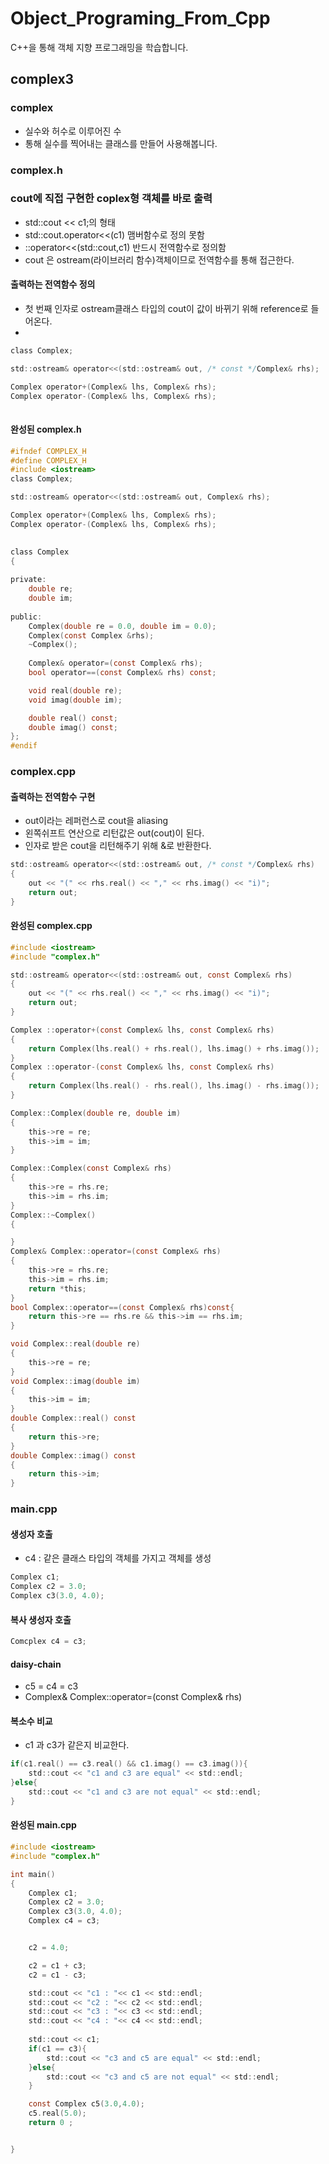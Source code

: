 # Object_Programing_From_Cpp
C++을 통해 객체 지향 프로그래밍을 학습합니다.
## complex3
### complex
  - 실수와 허수로 이루어진 수
  - 통해 실수를 찍어내는 클래스를 만들어 사용해봅니다.

### complex.h
### cout에 직접 구현한 coplex형 객체를 바로 출력
  - std::cout << c1;의 형태
  - std::cout.operator<<(c1) 맴버함수로 정의 못함
  - ::operator<<(std::cout,c1) 반드시 전역함수로 정의함
  - cout 은 ostream(라이브러리 함수)객체이므로 전역함수를 통해 접근한다.

#### 출력하는 전역함수 정의
 - 첫 번째 인자로 ostream클래스 타입의 cout이 값이 바뀌기 위해 reference로 들어온다.
 - 
```c
class Complex;

std::ostream& operator<<(std::ostream& out, /* const */Complex& rhs);
```
```c
Complex operator+(Complex& lhs, Complex& rhs);
Complex operator-(Complex& lhs, Complex& rhs);
    

```
#### 완성된 complex.h
```c
#ifndef COMPLEX_H
#define COMPLEX_H
#include <iostream>
class Complex;

std::ostream& operator<<(std::ostream& out, Complex& rhs);

Complex operator+(Complex& lhs, Complex& rhs);
Complex operator-(Complex& lhs, Complex& rhs);
    

class Complex     
{
  
private: 
    double re;     
    double im;     
    
public:       
    Complex(double re = 0.0, double im = 0.0);
    Complex(const Complex &rhs);
    ~Complex();
    
    Complex& operator=(const Complex& rhs);
    bool operator==(const Complex& rhs) const;

    void real(double re);
    void imag(double im);

    double real() const;
    double imag() const;
};
#endif
```
### complex.cpp
#### 출력하는 전역함수 구현
  - out이라는 레퍼런스로 cout을 aliasing
  - 왼쪽쉬프트 연산으로 리턴값은 out(cout)이 된다.
  - 인자로 받은 cout을 리턴해주기 위해 &로 반환한다.
```c
std::ostream& operator<<(std::ostream& out, /* const */Complex& rhs)
{
    out << "(" << rhs.real() << "," << rhs.imag() << "i)";
    return out;
}
```
#### 완성된 complex.cpp
```c
#include <iostream>
#include "complex.h"

std::ostream& operator<<(std::ostream& out, const Complex& rhs)
{
    out << "(" << rhs.real() << "," << rhs.imag() << "i)";
    return out;
}

Complex ::operator+(const Complex& lhs, const Complex& rhs)
{
    return Complex(lhs.real() + rhs.real(), lhs.imag() + rhs.imag());
}
Complex ::operator-(const Complex& lhs, const Complex& rhs)
{
    return Complex(lhs.real() - rhs.real(), lhs.imag() - rhs.imag());
}

Complex::Complex(double re, double im)
{
    this->re = re;
    this->im = im;
}

Complex::Complex(const Complex& rhs)
{
    this->re = rhs.re;
    this->im = rhs.im;
}
Complex::~Complex()
{

}
Complex& Complex::operator=(const Complex& rhs)
{
    this->re = rhs.re;
    this->im = rhs.im;
    return *this;
}
bool Complex::operator==(const Complex& rhs)const{
    return this->re == rhs.re && this->im == rhs.im;
}

void Complex::real(double re)
{
    this->re = re;
}
void Complex::imag(double im)
{
    this->im = im;
}
double Complex::real() const
{
    return this->re;
}
double Complex::imag() const
{
    return this->im;
}

```
### main.cpp
#### 생성자 호출
  - c4 : 같은 클래스 타입의 객체를 가지고 객체를 생성
```c
Complex c1;
Complex c2 = 3.0;
Complex c3(3.0, 4.0);
```

#### 복사 생성자 호출
```c
Comcplex c4 = c3;
```

#### daisy-chain
  - c5 = c4 = c3
  - Complex& Complex::operator=(const Complex& rhs)
#### 복소수 비교
  - c1 과 c3가 같은지 비교한다.
```c
if(c1.real() == c3.real() && c1.imag() == c3.imag()){
    std::cout << "c1 and c3 are equal" << std::endl;
}else{
    std::cout << "c1 and c3 are not equal" << std::endl;
}
```
#### 완성된 main.cpp
```c
#include <iostream>
#include "complex.h"

int main()
{
    Complex c1;                
    Complex c2 = 3.0;
    Complex c3(3.0, 4.0);      
    Complex c4 = c3;


    c2 = 4.0;

    c2 = c1 + c3;
    c2 = c1 - c3;          

    std::cout << "c1 : "<< c1 << std::endl;
    std::cout << "c2 : "<< c2 << std::endl;
    std::cout << "c3 : "<< c3 << std::endl;
    std::cout << "c4 : "<< c4 << std::endl;
    
    std::cout << c1;  
    if(c1 == c3){
        std::cout << "c3 and c5 are equal" << std::endl;
    }else{
        std::cout << "c3 and c5 are not equal" << std::endl;
    }

    const Complex c5(3.0,4.0);
    c5.real(5.0);
    return 0 ;     


}
```
